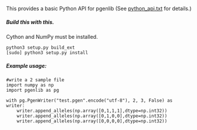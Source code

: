 This provides a basic Python API for pgenlib  (See [python_api.txt](python_api.txt) for details.)


##### Build this with this.
Cython and NumPy must be installed.
```
python3 setup.py build_ext
[sudo] python3 setup.py install
```


##### Example usage:
```
#write a 2 sample file
import numpy as np
import pgenlib as pg

with pg.PgenWriter("test.pgen".encode("utf-8"), 2, 3, False) as writer:
	writer.append_alleles(np.array([0,1,1,1],dtype=np.int32))
	writer.append_alleles(np.array([0,1,0,0],dtype=np.int32))
	writer.append_alleles(np.array([0,0,0,0],dtype=np.int32))

```
